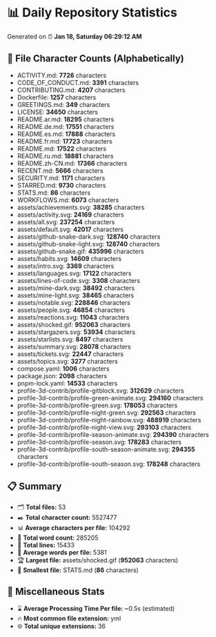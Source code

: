 # 📊 Daily Repository Statistics
Generated on ⏰ **Jan 18, Saturday 06:29:12 AM**

## 📂 File Character Counts (Alphabetically)
- ACTIVITY.md: **7726** characters
- CODE_OF_CONDUCT.md: **3391** characters
- CONTRIBUTING.md: **4207** characters
- Dockerfile: **1257** characters
- GREETINGS.md: **349** characters
- LICENSE: **34650** characters
- README.ar.md: **18295** characters
- README.de.md: **17551** characters
- README.es.md: **17888** characters
- README.fr.md: **17723** characters
- README.md: **17522** characters
- README.ru.md: **18881** characters
- README.zh-CN.md: **17366** characters
- RECENT.md: **5666** characters
- SECURITY.md: **1171** characters
- STARRED.md: **9730** characters
- STATS.md: **86** characters
- WORKFLOWS.md: **6073** characters
- assets/achievements.svg: **38285** characters
- assets/activity.svg: **24169** characters
- assets/all.svg: **237254** characters
- assets/default.svg: **42017** characters
- assets/github-snake-dark.svg: **128740** characters
- assets/github-snake-light.svg: **128740** characters
- assets/github-snake.gif: **435996** characters
- assets/habits.svg: **14609** characters
- assets/intro.svg: **3369** characters
- assets/languages.svg: **17122** characters
- assets/lines-of-code.svg: **3308** characters
- assets/mine-dark.svg: **38492** characters
- assets/mine-light.svg: **38465** characters
- assets/notable.svg: **228846** characters
- assets/people.svg: **46854** characters
- assets/reactions.svg: **11043** characters
- assets/shocked.gif: **952063** characters
- assets/stargazers.svg: **53934** characters
- assets/starlists.svg: **8497** characters
- assets/summary.svg: **28078** characters
- assets/tickets.svg: **22447** characters
- assets/topics.svg: **3277** characters
- compose.yaml: **1006** characters
- package.json: **2098** characters
- pnpm-lock.yaml: **14533** characters
- profile-3d-contrib/profile-gitblock.svg: **312629** characters
- profile-3d-contrib/profile-green-animate.svg: **294160** characters
- profile-3d-contrib/profile-green.svg: **178053** characters
- profile-3d-contrib/profile-night-green.svg: **292563** characters
- profile-3d-contrib/profile-night-rainbow.svg: **488919** characters
- profile-3d-contrib/profile-night-view.svg: **293103** characters
- profile-3d-contrib/profile-season-animate.svg: **294390** characters
- profile-3d-contrib/profile-season.svg: **178283** characters
- profile-3d-contrib/profile-south-season-animate.svg: **294355** characters
- profile-3d-contrib/profile-south-season.svg: **178248** characters

## 📋 Summary
- 🗂️ **Total files:** 53
- ✒️ **Total character count:** 5527477
- 📊 **Average characters per file:** 104292
- 📝 **Total word count:** 285205
- 🧾 **Total lines:** 15433
- 📐 **Average words per file:** 5381
- 🏆 **Largest file:** assets/shocked.gif (**952063** characters)
- 🥉 **Smallest file:** STATS.md (**86** characters)

## 🌟 Miscellaneous Stats
- ⌛ **Average Processing Time Per file:** ~0.5s (estimated)
- 🔥 **Most common file extension:** yml
- 🌐 **Total unique extensions:** 36
